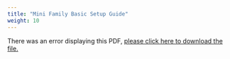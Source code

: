 ```yaml
---
title: "Mini Family Basic Setup Guide"
weight: 10
---
```


<object data="https://www.truenas.com/docs/files/MiniFamily3.3.pdf" type="application/pdf" width="95%" height="1000">
  There was an error displaying this PDF, <a href="https://www.truenas.com/docs/files/MiniFamily3.3.pdf">please click here to download the file.</a>
</object>

